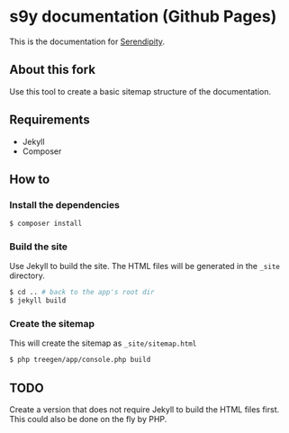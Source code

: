 # s9y documentation (Github Pages)

This is the documentation for [Serendipity](http://s9y.org).

## About this fork

Use this tool to create a basic sitemap structure of the documentation.

## Requirements

* Jekyll
* Composer

## How to

### Install the dependencies

```bash
$ composer install
```

### Build the site

Use Jekyll to build the site. The HTML files will be generated in the `_site` directory.

```bash
$ cd .. # back to the app's root dir
$ jekyll build
```

### Create the sitemap

This will create the sitemap as `_site/sitemap.html`

```bash
$ php treegen/app/console.php build
```

## TODO

Create a version that does not require Jekyll to build the HTML files first. This could also be done on the fly by PHP.
